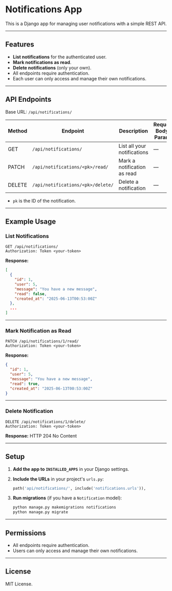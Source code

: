 # Notifications App

This is a Django app for managing user notifications with a simple REST API.

---

## Features

- **List notifications** for the authenticated user.
- **Mark notifications as read**.
- **Delete notifications** (only your own).
- All endpoints require authentication.
- Each user can only access and manage their own notifications.

---

## API Endpoints

Base URL: `/api/notifications/`

| Method | Endpoint                        | Description                       | Request Body / Params |
|--------|---------------------------------|-----------------------------------|----------------------|
| GET    | `/api/notifications/`           | List all your notifications       | —                    |
| PATCH  | `/api/notifications/<pk>/read/` | Mark a notification as read       | —                    |
| DELETE | `/api/notifications/<pk>/delete/`| Delete a notification             | —                    |

- `pk` is the ID of the notification.

---

## Example Usage

### List Notifications

```http
GET /api/notifications/
Authorization: Token <your-token>
```

**Response:**
```json
[
  {
    "id": 1,
    "user": 5,
    "message": "You have a new message",
    "read": false,
    "created_at": "2025-06-13T00:53:00Z"
  },
  ...
]
```

---

### Mark Notification as Read

```http
PATCH /api/notifications/1/read/
Authorization: Token <your-token>
```

**Response:**
```json
{
  "id": 1,
  "user": 5,
  "message": "You have a new message",
  "read": true,
  "created_at": "2025-06-13T00:53:00Z"
}
```

---

### Delete Notification

```http
DELETE /api/notifications/1/delete/
Authorization: Token <your-token>
```

**Response:** HTTP 204 No Content

---

## Setup

1. **Add the app to `INSTALLED_APPS`** in your Django settings.

2. **Include the URLs** in your project's `urls.py`:
   ```python
   path('api/notifications/', include('notifications.urls')),
   ```

3. **Run migrations** (if you have a `Notification` model):
   ```bash
   python manage.py makemigrations notifications
   python manage.py migrate
   ```

---

## Permissions

- All endpoints require authentication.
- Users can only access and manage their own notifications.

---

## License

MIT License.
